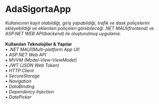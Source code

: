 # AdaSigortaApp
*Kullanıcının kayıt olabildiği, giriş yapabildiği, trafik ve dask poliçelerini ekleyebildiği ve eklenilen poliçeleri görebileceği .NET MAUİ(frontend) ve ASP.NET WEB API(backend) ile oluşturulmuş uygulama.*<br/>
<br/>
**Kullanılan Teknolojiler & Yapılar**<br/>
•	*.NET MAUİ(Multi-platform App UI)* <br/>
•	*ASP.NET Web API*<br/>
•	*MVVM (Model-View-ViewModel)* <br/>
•	*JWT (JSON Web Token)*<br/>
•	*HTTP Client*<br/>
•	*SecureStorage*<br/>
•	*Navigation* <br/>
•	*DataBinding*<br/>
•	*Dependency Injection*<br/>
•	*DatePicker*<br/><br/>
